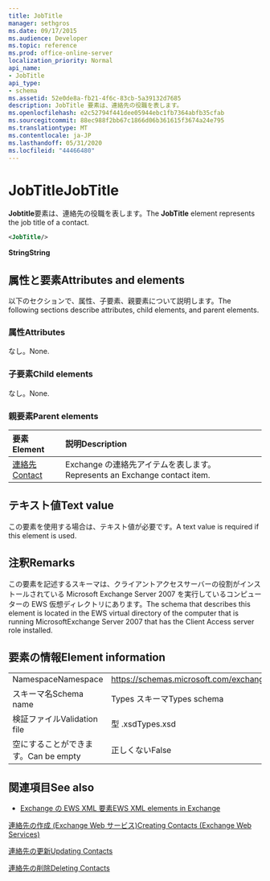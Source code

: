 ```yaml
---
title: JobTitle
manager: sethgros
ms.date: 09/17/2015
ms.audience: Developer
ms.topic: reference
ms.prod: office-online-server
localization_priority: Normal
api_name:
- JobTitle
api_type:
- schema
ms.assetid: 52e0de8a-fb21-4f6c-83cb-5a39132d7685
description: JobTitle 要素は、連絡先の役職を表します。
ms.openlocfilehash: e2c52794f441dee05944ebc1fb7364abfb35cfab
ms.sourcegitcommit: 88ec988f2bb67c1866d06b361615f3674a24e795
ms.translationtype: MT
ms.contentlocale: ja-JP
ms.lasthandoff: 05/31/2020
ms.locfileid: "44466480"
---
```

# <a name="jobtitle"></a><span data-ttu-id="54c20-103">JobTitle</span><span class="sxs-lookup"><span data-stu-id="54c20-103">JobTitle</span></span>

<span data-ttu-id="54c20-104">**Jobtitle**要素は、連絡先の役職を表します。</span><span class="sxs-lookup"><span data-stu-id="54c20-104">The **JobTitle** element represents the job title of a contact.</span></span> 
  
```xml
<JobTitle/>
```

 <span data-ttu-id="54c20-105">**String**</span><span class="sxs-lookup"><span data-stu-id="54c20-105">**String**</span></span>
## <a name="attributes-and-elements"></a><span data-ttu-id="54c20-106">属性と要素</span><span class="sxs-lookup"><span data-stu-id="54c20-106">Attributes and elements</span></span>

<span data-ttu-id="54c20-107">以下のセクションで、属性、子要素、親要素について説明します。</span><span class="sxs-lookup"><span data-stu-id="54c20-107">The following sections describe attributes, child elements, and parent elements.</span></span>
  
### <a name="attributes"></a><span data-ttu-id="54c20-108">属性</span><span class="sxs-lookup"><span data-stu-id="54c20-108">Attributes</span></span>

<span data-ttu-id="54c20-109">なし。</span><span class="sxs-lookup"><span data-stu-id="54c20-109">None.</span></span>
  
### <a name="child-elements"></a><span data-ttu-id="54c20-110">子要素</span><span class="sxs-lookup"><span data-stu-id="54c20-110">Child elements</span></span>

<span data-ttu-id="54c20-111">なし。</span><span class="sxs-lookup"><span data-stu-id="54c20-111">None.</span></span>
  
### <a name="parent-elements"></a><span data-ttu-id="54c20-112">親要素</span><span class="sxs-lookup"><span data-stu-id="54c20-112">Parent elements</span></span>

|<span data-ttu-id="54c20-113">**要素**</span><span class="sxs-lookup"><span data-stu-id="54c20-113">**Element**</span></span>|<span data-ttu-id="54c20-114">**説明**</span><span class="sxs-lookup"><span data-stu-id="54c20-114">**Description**</span></span>|
|:-----|:-----|
|[<span data-ttu-id="54c20-115">連絡先</span><span class="sxs-lookup"><span data-stu-id="54c20-115">Contact</span></span>](contact.md) <br/> |<span data-ttu-id="54c20-116">Exchange の連絡先アイテムを表します。</span><span class="sxs-lookup"><span data-stu-id="54c20-116">Represents an Exchange contact item.</span></span>  <br/> |
   
## <a name="text-value"></a><span data-ttu-id="54c20-117">テキスト値</span><span class="sxs-lookup"><span data-stu-id="54c20-117">Text value</span></span>

<span data-ttu-id="54c20-118">この要素を使用する場合は、テキスト値が必要です。</span><span class="sxs-lookup"><span data-stu-id="54c20-118">A text value is required if this element is used.</span></span>
  
## <a name="remarks"></a><span data-ttu-id="54c20-119">注釈</span><span class="sxs-lookup"><span data-stu-id="54c20-119">Remarks</span></span>

<span data-ttu-id="54c20-120">この要素を記述するスキーマは、クライアントアクセスサーバーの役割がインストールされている Microsoft Exchange Server 2007 を実行しているコンピューターの EWS 仮想ディレクトリにあります。</span><span class="sxs-lookup"><span data-stu-id="54c20-120">The schema that describes this element is located in the EWS virtual directory of the computer that is running MicrosoftExchange Server 2007 that has the Client Access server role installed.</span></span>
  
## <a name="element-information"></a><span data-ttu-id="54c20-121">要素の情報</span><span class="sxs-lookup"><span data-stu-id="54c20-121">Element information</span></span>

|||
|:-----|:-----|
|<span data-ttu-id="54c20-122">Namespace</span><span class="sxs-lookup"><span data-stu-id="54c20-122">Namespace</span></span>  <br/> |https://schemas.microsoft.com/exchange/services/2006/types  <br/> |
|<span data-ttu-id="54c20-123">スキーマ名</span><span class="sxs-lookup"><span data-stu-id="54c20-123">Schema name</span></span>  <br/> |<span data-ttu-id="54c20-124">Types スキーマ</span><span class="sxs-lookup"><span data-stu-id="54c20-124">Types schema</span></span>  <br/> |
|<span data-ttu-id="54c20-125">検証ファイル</span><span class="sxs-lookup"><span data-stu-id="54c20-125">Validation file</span></span>  <br/> |<span data-ttu-id="54c20-126">型 .xsd</span><span class="sxs-lookup"><span data-stu-id="54c20-126">Types.xsd</span></span>  <br/> |
|<span data-ttu-id="54c20-127">空にすることができます。</span><span class="sxs-lookup"><span data-stu-id="54c20-127">Can be empty</span></span>  <br/> |<span data-ttu-id="54c20-128">正しくない</span><span class="sxs-lookup"><span data-stu-id="54c20-128">False</span></span>  <br/> |
   
## <a name="see-also"></a><span data-ttu-id="54c20-129">関連項目</span><span class="sxs-lookup"><span data-stu-id="54c20-129">See also</span></span>



- [<span data-ttu-id="54c20-130">Exchange の EWS XML 要素</span><span class="sxs-lookup"><span data-stu-id="54c20-130">EWS XML elements in Exchange</span></span>](ews-xml-elements-in-exchange.md)


[<span data-ttu-id="54c20-131">連絡先の作成 (Exchange Web サービス)</span><span class="sxs-lookup"><span data-stu-id="54c20-131">Creating Contacts (Exchange Web Services)</span></span>](https://msdn.microsoft.com/library/4845917e-70d1-481c-bbd7-011ec6571789%28Office.15%29.aspx)
  
[<span data-ttu-id="54c20-132">連絡先の更新</span><span class="sxs-lookup"><span data-stu-id="54c20-132">Updating Contacts</span></span>](https://msdn.microsoft.com/library/9a865953-b94a-4229-b632-2dee433314be%28Office.15%29.aspx)
  
[<span data-ttu-id="54c20-133">連絡先の削除</span><span class="sxs-lookup"><span data-stu-id="54c20-133">Deleting Contacts</span></span>](https://msdn.microsoft.com/library/fcc3dc84-cd3e-455e-a1a7-ae6921c9b588%28Office.15%29.aspx)

